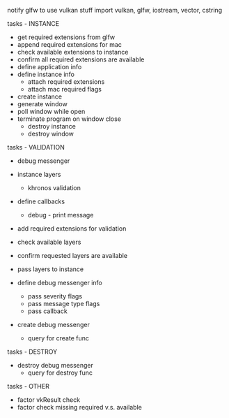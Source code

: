 notify glfw to use vulkan stuff
import vulkan, glfw, iostream, vector, cstring

tasks - INSTANCE
- get required extensions from glfw
- append required extensions for mac
- check available extensions to instance
- confirm all required extensions are available
- define application info
- define instance info
  - attach required extensions
  - attach mac required flags
- create instance
- generate window
- poll window while open
- terminate program on window close
  - destroy instance
  - destroy window

tasks - VALIDATION
- debug messenger
- instance layers
  - khronos validation
- define callbacks
  - debug - print message

- add required extensions for validation
- check available layers
- confirm requested layers are available
- pass layers to instance

- define debug messenger info
  - pass severity flags
  - pass message type flags
  - pass callback
- create debug messenger
  - query for create func

tasks - DESTROY
- destroy debug messenger
  - query for destroy func

tasks - OTHER
- factor vkResult check
- factor check missing required v.s. available
